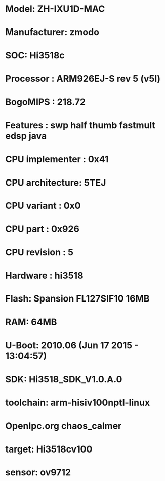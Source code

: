 # Model: ZH-IXU1D-MAC
# Manufacturer: zmodo
#
# SOC: Hi3518c
# Processor       : ARM926EJ-S rev 5 (v5l)
# BogoMIPS        : 218.72
# Features        : swp half thumb fastmult edsp java
# CPU implementer : 0x41
# CPU architecture: 5TEJ
# CPU variant     : 0x0
# CPU part        : 0x926
# CPU revision    : 5
# Hardware        : hi3518
#
# Flash: Spansion FL127SIF10 16MB
# RAM: 64MB
#
# U-Boot: 2010.06 (Jun 17 2015 - 13:04:57)
#
# SDK: Hi3518_SDK_V1.0.A.0
# toolchain: arm-hisiv100nptl-linux
#
# OpenIpc.org chaos_calmer
# target: Hi3518cv100
#
# sensor: ov9712
